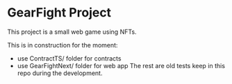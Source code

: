 # GearFight Project

This project is a small web game using NFTs.

This is in construction for the moment:
- use ContractTS/ folder for contracts
- use GearFightNext/ folder for web app
The rest are old tests keep in this repo during the development.